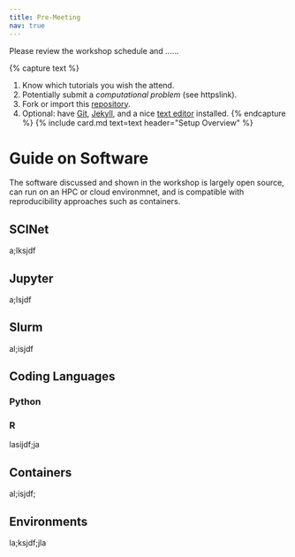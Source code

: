 ```yaml
---
title: Pre-Meeting
nav: true
--- 
```


Please review the workshop schedule and ......

{% capture text %}
1. Know which tutorials you wish the attend.
2. Potentially submit a *computational problem* (see httpslink).
2. Fork or import this [repository](https://github.com/evanwill/workshop-template-b).
3. Optional: have [Git](https://git-scm.com/), [Jekyll](https://jekyllrb.com/), and a nice [text editor](https://code.visualstudio.com/) installed.
{% endcapture %}
{% include card.md text=text header="Setup Overview" %}

# Guide on Software

The software discussed and shown in the workshop is largely open source, can run on an HPC or cloud environmnet, and is compatible with reproducibility approaches such as containers.

## SCINet

a;lksjdf

## Jupyter

a;lsjdf

## Slurm

al;isjdf

## Coding Languages

### Python

### R

lasijdf;ja

## Containers

al;isjdf;

## Environments

la;ksjdf;jla